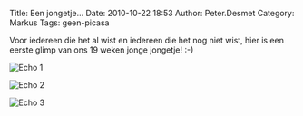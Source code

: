 Title: Een jongetje...
Date: 2010-10-22 18:53
Author: Peter.Desmet
Category: Markus
Tags: geen-picasa

Voor iedereen die het al wist en iedereen die het nog niet wist, hier is
een eerste glimp van ons 19 weken jonge jongetje! :-)

![Echo 1][]

![Echo 2][]

![Echo 3][]

  [Echo 1]: http://www.anderhalv.be/wp-content/uploads/blog-echo-2.jpg
  [Echo 2]: http://www.anderhalv.be/wp-content/uploads/blog-echo-1.jpg
  [Echo 3]: http://www.anderhalv.be/wp-content/uploads/blog-echo-3.jpg
